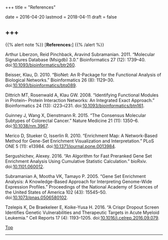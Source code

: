 +++
title = "References"

date = 2016-04-20
lastmod = 2018-04-11
draft = false


+++
---
<span id="top"></span>

{{% alert note %}}
[**References:**]
{{% /alert %}}

Arthur Liberzon, Reid Pinchback, Aravind Subramanian. 2011. “Molecular Signatures
Database (Msigdb) 3.0.” Bioinformatics 27 (12): 1739–40. doi:[10.1093/bioinformatics/btr260](https://doi.org/10.1093/bioinformatics/btr260).<br>

Beisser, Klau, D. 2010. “BioNet: An R-Package for the Functional Analysis of Biological
Networks.” Bioinformatics 26 (8): 1129–30. doi:[10.1093/bioinformatics/btq089](https://doi.org/10.1093/bioinformatics/btq089).<br>

Dittrich MT, Rosenwald A, Klau GW. 2008. “Identifying Functional Modules in Protein–
Protein Interaction Networks: An Integrated Exact Approach.” Bioinformatics 24 (13):
i223–i231. doi:[10.1093/bioinformatics/btn161](https://academic.oup.com/bioinformatics/article/24/13/i223/231653).<br>

Guinney J, Wang X, Dienstmann R. 2015. “The Consensus Molecular Subtypes of Colorectal
Cancer.” Nature Medicine 21 (11): 1350–6. doi:[10.1038/nm.3967](https://www.nature.com/articles/nm.3967).<br>

Merico D, Stueker O, Isserlin R. 2010. “Enrichment Map: A Network-Based Method
for Gene-Set Enrichment Visualization and Interpretation.” PLoS ONE 5 (11): e13984.
doi:[10.1371/journal.pone.0013984](http://journals.plos.org/plosone/article?id=10.1371/journal.pone.0013984).<br>

Sergushichev, Alexey. 2016. “An Algorithm for Fast Preranked Gene Set Enrichment Analysis
Using Cumulative Statistic Calculation.” bioRxiv. doi:[10.1101.060012](https://doi.org/10.1101/060012).<br>

Subramanian A, Mootha VK, Tamayo P. 2005. “Gene Set Enrichment Analysis: A
Knowledge-Based Approach for Interpreting Genome-Wide Expression Profiles.” Proceedings
of the National Academy of Sciences of the United States of America 102 (43): 15545–50.
doi:[10.1073/pnas.0506580102](https://doi.org/10.1073/pnas.0506580102). <br>

Tzelepis K, De Braekeleer E, Koike-Yusa H. 2016. “A Crispr Dropout Screen Identifies Genetic
Vulnerabilities and Therapeutic Targets in Acute Myeloid Leukemia.” Cell Reports 17 (4):
1193–1205. doi:[10.1016/j.celrep.2016.09.079](https://doi.org/10.1016/j.celrep.2016.09.079).<br>

[<i class="fa fa-hand-o-up fa-1x "></i>Top](#top)

---